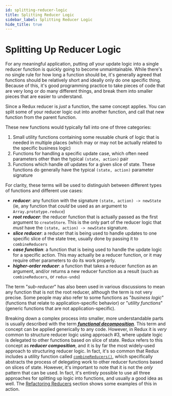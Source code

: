 ```yaml
---
id: splitting-reducer-logic
title: Splitting Reducer Logic
sidebar_label: Splitting Reducer Logic
hide_title: true
---
```


# Splitting Up Reducer Logic

For any meaningful application, putting *all* your update logic into a single reducer function is quickly going to become unmaintainable.  While there's no single rule for how long a function should be, it's generally agreed that functions should be relatively short and ideally only do one specific thing.  Because of this, it's good programming practice to take pieces of code that are very long or do many different things, and break them into smaller pieces that are easier to understand.

Since a Redux reducer is *just* a function, the same concept applies.  You can split some of your reducer logic out into another function, and call that new function from the parent function.  

These new functions would typically fall into one of three categories:

1. Small utility functions containing some reusable chunk of logic that is needed in multiple places (which may or may not be actually related to the specific business logic)
2. Functions for handling a specific update case, which often need parameters other than the typical `(state, action)` pair
3. Functions which handle *all* updates for a given slice of state.  These functions do generally have the typical `(state, action)` parameter signature


For clarity, these terms will be used to distinguish between different types of functions and different use cases:

- ***reducer***: any function with the signature `(state, action) -> newState` (ie, any function that *could* be used as an argument to `Array.prototype.reduce`)
- ***root reducer***: the reducer function that is actually passed as the first argument to `createStore`.  This is the only part of the reducer logic that _must_ have the `(state, action) -> newState` signature.
- ***slice reducer***: a reducer that is being used to handle updates to one specific slice of the state tree, usually done by passing it to `combineReducers`
- ***case function***: a function that is being used to handle the update logic for a specific action.  This may actually be a reducer function, or it may require other parameters to do its work properly.
- ***higher-order reducer***: a function that takes a reducer function as an argument, and/or returns a new reducer function as a result (such as `combineReducers`, or `redux-undo`)

The term "*sub-reducer*" has also been used in various discussions to mean any function that is not the root reducer, although the term is not very precise.  Some people may also refer to some functions as "*business logic*" (functions that relate to application-specific behavior) or "*utility functions*" (generic functions that are not application-specific).


Breaking down a complex process into smaller, more understandable parts is usually described with the term ***[functional decomposition](http://stackoverflow.com/questions/947874/what-is-functional-decomposition)***.  This term and concept can be applied generically to any code.  However, in Redux it is *very* common to structure reducer logic using approach #3, where update logic is delegated to other functions based on slice of state.  Redux refers to this concept as ***reducer composition***, and it is by far the most widely-used approach to structuring reducer logic.  In fact, it's so common that Redux includes a utility function called [`combineReducers()`](../../api/combineReducers.md), which specifically abstracts the process of delegating work to other reducer functions based on slices of state. However, it's important to note that it is not the *only* pattern that can be used.  In fact, it's entirely possible to use all three approaches for splitting up logic into functions, and usually a good idea as well.  The [Refactoring Reducers](./RefactoringReducersExample.md) section shows some examples of this in action.
